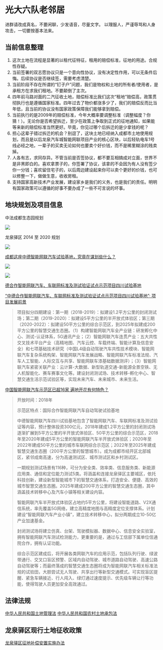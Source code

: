 # 光大六队老邻居

进群请改成真名，不要闲聊，少发语音，尽量文字。
以理服人，严谨辱骂和人身攻击，一切要按基本法来。


## 当前信息整理

1. 这次土地在流程是显著的以租代征特征，租用的赔偿标准，征地的用途。合规性存疑。
2. 当前签署的双志愿协议只是一个意向性协议，没有决定性作用，可以无条件后悔。后续协议是否继续签，需要考虑清楚。
3. 当前阶段不存在所谓的“钉子户”问题，我们是物权和土地的所有者/使用者，是承租方在求我们租地。不要颠倒了主次。
4. 四年前马路对面的二汽征收土地，赔偿标准比我们这次“租地”赔偿高，政策贯彻执行也是遵循国家标准。四年过去了物价都涨多少了，我们的赔偿反而比当年低，且当前的协议没有国家政策保障我们能够拿到赔偿。
5. 当前执行的是2009年的赔偿标准，今年大概率要调整标准（调整幅度？你猜！）。无论你是否希望拆迁，至少在政策上争取到正式的征地通知，如果能等来新的赔偿标准当然更好。毕竟，你见过哪个后拆迁的是少拿钱的呢？
6. 担心这辈子错过拆迁的机会？别逗了，这块土地已经纳入成都市土地使用规划，而且是以后龙泉汽车城智能网联项目产业的核心区块，以后轻轨电车1号线必经之地，一辈子的买卖无论如何也要卖个好价钱，而不是稀里糊涂的贱卖掉。
7. 人各有志，求同存异。不管当前是否签协议，都不要互相搞成对立面，世界不是非黑即白的。喜欢拿票子的，你签署了协议，该拿的不会因为有人没有签少你一分钱；喜欢留住宅子的，以后周边建设起来你可以卖个更好的价钱，也可以修整一下，做做生意，收收房租。
8. 支持国家高新技术产业发展，建设家乡是我们的义务，也是我们的责任。明明有国家政策可以遵循的好事不要办成了一些不可言说的坏事。


## 地块规划及项目信息

中法成都生态园规划

![](https://ws1.sinaimg.cn/mw690/44cd29dagy1fzk4glw4r3j25hr3whkjy.jpg)

龙泉驿区 2014 至 2020 规划

![](https://ws1.sinaimg.cn/large/44cd29daly1fze4huy4baj20lu0jiwil.jpg)

[成都这座中德智能网联汽车试验基地，究竟在谋划些什么？](http://www.cheyun.com/content/22546)

![](https://ws1.sinaimg.cn/mw690/44cd29daly1fze4m2prasj21hc0u01kx.jpg)

![](https://ws1.sinaimg.cn/large/44cd29dagy1g02swjk9duj20rs0fmat6.jpg)

[德合作智能网联汽车、车联网标准及测试验证试点示范项目四川试验基地](https://www.sczbbx.com/Project/ShowProject.aspx?pid=38c06a88-5423-4be8-ace1-9e9fd8d2982c)

[“中德合作智能网联汽车、车联网标准及测试验证试点示范项目四川试验基地”· 项目发展前景](https://mp.weixin.qq.com/s/CqIN2PJmQ3hQw_XZfPeMYg)

> 项目拟分四期建设：第一期（2018-2019）：拟建设1.2平方公里的封闭测试场；第二期（2019-2020）：拟建设5平方公里的半开放式体验区；第三期（2020-2022）：拟建设50平方公里的综合示范区，到2025年拟建成200平方公里的智慧交通生态圈。（1）构建智能网联汽车全产业链：研发孵化中心、测试-认证体系，5G通讯产业；（2）智能网联汽车连贯产业：五大共性交叉技术平台产业（高精地图、汽车云控、车载终端、智能计算及信息安全）和七项基础技术研究（中国L4级自动驾驶汽车共性技术模块、智能网联汽车复杂系统构架、智能网联汽车发展战略、智能网联汽车标准法规、汽车人工智能、人际交互与共享、智能网联车漆基础数据测评）；（3）智能网联汽车紧密关联产业：云计算-大数据、新型轨道交通-新能源全景空铁、无人机智能化、赛车赛事文化等。建设封闭测试场、技术转移-孵化中心、智慧交通生活示范试验区等，实现未来汽车、未来城市、未来生活。

[中国智能网联汽车示范区已超16家 遍地开花有何特色？](http://www.escn.com.cn/news/show-548397.html)

> 开放时间：2018年
> 
> 示范区特点：国际合作智能网联汽车自动驾驶试验基地
> 
> 中德智能网联汽车四川试验基地包含了智能网联汽车、车联网标准及测试验证等内容，预计整体投资300亿元，2018年建成1.2平方公里的封闭测试场逐渐扩展到5平方公里的半开放式体验区、50平方公里的综合示范区，2018年至2020年建成5平方公里的智能网联汽车半开放式体验区；2020年至2022年建成50平方公里的城市车联网综合示范区；2022年至2025年建成智慧交通生态圈（200平方公里的智慧城市）。成为成都市经开区北部城区，紧邻成南高速，分为高速测试区、城市测试区和乡村测试区。
>
> 一期规划测试场景有116种，可分为安全类、效率类、信息服务类、新能源应用类、通信和定位能力测试5类。将涵盖和连接龙泉驿区主要城区，依托科技创新，建设新型智能城市下的智慧交通体系，打造安全、便捷、高效的城市智慧交通生态圈。2025年建成200平方公里的智慧交通生态圈，其中涵盖技术转移中心及汽车小镇等相关建设内容。
>
> 智能网联汽车半开放式体验区占地约5平方公里，将建设智能道路、V2X通信系统，率先覆盖5G网络，建立高精度地图与高精度定位支撑体系。计划建设“智能网联汽车产业小镇”，建立技术转移中心，拟分两期成立10-50亿产业加速基金。
>
> 封闭测试场将建立仿真、台架、驾驶模拟器、数据中心、信息安全实验室，拥有智能网联汽车测试检测能力，更重要的是，通过与工信部下属单位信通院合作，拥有认证功能。
>
> 综合示范区建成后，将开展各类网联汽车的应用示范，包括队列行驶、绿波带通行、交叉口盲区预警、区域内自动驾驶、城市道路自动驾驶、高速公路自动驾驶等；而最终落成的智慧交通生态圈将成为智能网联汽车相关标准法规的试验田，大胆尝试无人驾驶、共享出行等新型交通模式。可实现盲区提醒、紧急车辆接近、行人闯入、绿灯通过速度提示、优先级车辆让行等功能，使得驾驶人员更加安全高效通过。


## 法律法规

[中华人民共和国土地管理法](http://www.gov.cn/banshi/2005-05/26/content_989.htm)
[中华人民共和国农村土地承包法](http://www.npc.gov.cn/wxzl/gongbao/2002-08/30/content_5299419.htm)


## 龙泉驿区现行土地征收政策

[龙泉驿区征地补偿安置实施办法](http://gk.chengdu.gov.cn/govInfoPub/detail.action?id=80020&tn=6)
